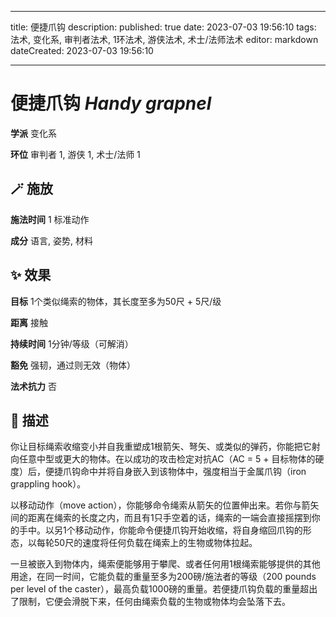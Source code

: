 
---
title: 便捷爪钩
description: 
published: true
date: 2023-07-03 19:56:10
tags: 法术, 变化系, 审判者法术, 1环法术, 游侠法术, 术士/法师法术
editor: markdown
dateCreated: 2023-07-03 19:56:10

---

# **便捷爪钩** *Handy grapnel*

**学派** 变化系 

**环位** 审判者 1, 游侠 1, 术士/法师 1

## 🪄 施放

**施法时间** 1 标准动作

**成分** 语言, 姿势, 材料

## ✨ 效果 

**目标** 1个类似绳索的物体，其长度至多为50尺 + 5尺/级 

**距离** 接触  

**持续时间** 1分钟/等级（可解消） 

**豁免** 强韧，通过则无效（物体）

**法术抗力** 否

## 📖 描述

你让目标绳索收缩变小并自我重塑成1根箭矢、弩矢、或类似的弹药，你能把它射向任意中型或更大的物体。在以成功的攻击检定对抗AC（AC = 5 + 目标物体的硬度）后，便捷爪钩命中并将自身嵌入到该物体中，强度相当于金属爪钩（iron grappling hook）。

以移动动作（move action），你能够命令绳索从箭矢的位置伸出来。若你与箭矢间的距离在绳索的长度之内，而且有1只手空着的话，绳索的一端会直接摇摆到你的手中。以另1个移动动作，你能命令便捷爪钩开始收缩，将自身缩回爪钩的形态，以每轮50尺的速度将任何负载在绳索上的生物或物体拉起。

一旦被嵌入到物体内，绳索便能够用于攀爬、或者任何用1根绳索能够提供的其他用途，在同一时间，它能负载的重量至多为200磅/施法者的等级（200 pounds per level of the caster），最高负载1000磅的重量。若便捷爪钩负载的重量超出了限制，它便会滑脱下来，任何由绳索负载的生物或物体均会坠落下去。
    